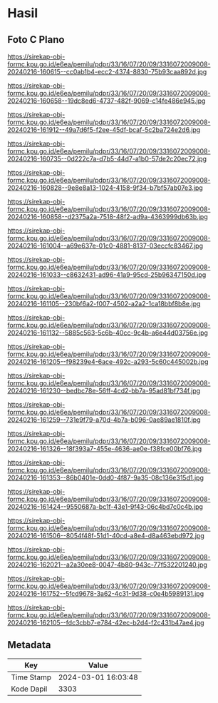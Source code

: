 # Hasil

## Foto C Plano

https://sirekap-obj-formc.kpu.go.id/e6ea/pemilu/pdpr/33/16/07/20/09/3316072009008-20240216-160615--cc0ab1b4-ecc2-4374-8830-75b93caa892d.jpg

https://sirekap-obj-formc.kpu.go.id/e6ea/pemilu/pdpr/33/16/07/20/09/3316072009008-20240216-160658--19dc8ed6-4737-482f-9069-c14fe486e945.jpg

https://sirekap-obj-formc.kpu.go.id/e6ea/pemilu/pdpr/33/16/07/20/09/3316072009008-20240216-161912--49a7d6f5-f2ee-45df-bcaf-5c2ba724e2d6.jpg

https://sirekap-obj-formc.kpu.go.id/e6ea/pemilu/pdpr/33/16/07/20/09/3316072009008-20240216-160735--0d222c7a-d7b5-44d7-a1b0-57de2c20ec72.jpg

https://sirekap-obj-formc.kpu.go.id/e6ea/pemilu/pdpr/33/16/07/20/09/3316072009008-20240216-160828--9e8e8a13-1024-4158-9f34-b7bf57ab07e3.jpg

https://sirekap-obj-formc.kpu.go.id/e6ea/pemilu/pdpr/33/16/07/20/09/3316072009008-20240216-160858--d2375a2a-7518-48f2-ad9a-4363999db63b.jpg

https://sirekap-obj-formc.kpu.go.id/e6ea/pemilu/pdpr/33/16/07/20/09/3316072009008-20240216-161004--a69e637e-01c0-4881-8137-03eccfc83467.jpg

https://sirekap-obj-formc.kpu.go.id/e6ea/pemilu/pdpr/33/16/07/20/09/3316072009008-20240216-161033--c8632431-ad96-41a9-95cd-25b96347150d.jpg

https://sirekap-obj-formc.kpu.go.id/e6ea/pemilu/pdpr/33/16/07/20/09/3316072009008-20240216-161105--230bf6a2-f007-4502-a2a2-1ca18bbf8b8e.jpg

https://sirekap-obj-formc.kpu.go.id/e6ea/pemilu/pdpr/33/16/07/20/09/3316072009008-20240216-161132--5885c563-5c6b-40cc-9c4b-a6e44d03756e.jpg

https://sirekap-obj-formc.kpu.go.id/e6ea/pemilu/pdpr/33/16/07/20/09/3316072009008-20240216-161205--f98239e4-6ace-492c-a293-5c60c445002b.jpg

https://sirekap-obj-formc.kpu.go.id/e6ea/pemilu/pdpr/33/16/07/20/09/3316072009008-20240216-161230--bedbc78e-56ff-4cd2-bb7a-95ad81bf734f.jpg

https://sirekap-obj-formc.kpu.go.id/e6ea/pemilu/pdpr/33/16/07/20/09/3316072009008-20240216-161259--731e9f79-a70d-4b7a-b096-0ae89ae1810f.jpg

https://sirekap-obj-formc.kpu.go.id/e6ea/pemilu/pdpr/33/16/07/20/09/3316072009008-20240216-161326--18f393a7-455e-4636-ae0e-f38fce00bf76.jpg

https://sirekap-obj-formc.kpu.go.id/e6ea/pemilu/pdpr/33/16/07/20/09/3316072009008-20240216-161353--86b0401e-0dd0-4f87-9a35-08c136e315d1.jpg

https://sirekap-obj-formc.kpu.go.id/e6ea/pemilu/pdpr/33/16/07/20/09/3316072009008-20240216-161424--9550687a-bc1f-43e1-9f43-06c4bd7c0c4b.jpg

https://sirekap-obj-formc.kpu.go.id/e6ea/pemilu/pdpr/33/16/07/20/09/3316072009008-20240216-161506--8054f48f-51d1-40cd-a8e4-d8a463ebd972.jpg

https://sirekap-obj-formc.kpu.go.id/e6ea/pemilu/pdpr/33/16/07/20/09/3316072009008-20240216-162021--a2a30ee8-0047-4b80-943c-77f532201240.jpg

https://sirekap-obj-formc.kpu.go.id/e6ea/pemilu/pdpr/33/16/07/20/09/3316072009008-20240216-161752--5fcd9678-3a62-4c31-9d38-c0e4b5989131.jpg

https://sirekap-obj-formc.kpu.go.id/e6ea/pemilu/pdpr/33/16/07/20/09/3316072009008-20240216-162105--fdc3cbb7-e784-42ec-b2d4-f2c431b47ae4.jpg


## Metadata

| Key        | Value               |
| ---------- | ------------------- |
| Time Stamp | 2024-03-01 16:03:48 |
| Kode Dapil | 3303                |



